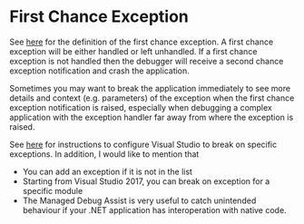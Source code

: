 # First Chance Exception

See [here](https://blogs.msdn.microsoft.com/davidklinems/2005/07/12/what-is-a-first-chance-exception/) for the definition of the first chance exception. A first chance exception will be either handled or left unhandled. If a first chance exception is not handled then the debugger will receive a second chance exception notification and crash the application.

Sometimes you may want to break the application immediately to see more details and context \(e.g. parameters\) of the exception when the first chance exception notification is raised, especially when debugging a complex application with the exception handler far away from where the exception is raised.

See [here](https://docs.microsoft.com/en-us/visualstudio/debugger/managing-exceptions-with-the-debugger) for instructions to configure Visual Studio to break on specific exceptions. In addition, I would like to mention that

* You can add an exception if it is not in the list
* Starting from Visual Studio 2017, you can break on exception for a specific module
* The Managed Debug Assist is very useful to catch unintended behaviour if your .NET application has interoperation with native code.



